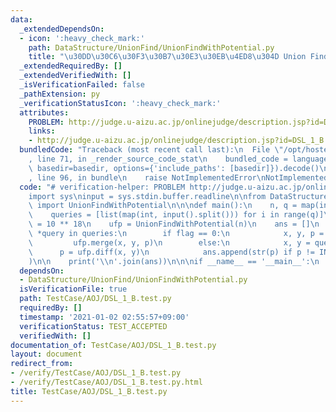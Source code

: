 ```yaml
---
data:
  _extendedDependsOn:
  - icon: ':heavy_check_mark:'
    path: DataStructure/UnionFind/UnionFindWithPotential.py
    title: "\u30DD\u30C6\u30F3\u30B7\u30E3\u30EB\u4ED8\u304D Union Find"
  _extendedRequiredBy: []
  _extendedVerifiedWith: []
  _isVerificationFailed: false
  _pathExtension: py
  _verificationStatusIcon: ':heavy_check_mark:'
  attributes:
    PROBLEM: http://judge.u-aizu.ac.jp/onlinejudge/description.jsp?id=DSL_1_B
    links:
    - http://judge.u-aizu.ac.jp/onlinejudge/description.jsp?id=DSL_1_B
  bundledCode: "Traceback (most recent call last):\n  File \"/opt/hostedtoolcache/Python/3.9.1/x64/lib/python3.9/site-packages/onlinejudge_verify/documentation/build.py\"\
    , line 71, in _render_source_code_stat\n    bundled_code = language.bundle(stat.path,\
    \ basedir=basedir, options={'include_paths': [basedir]}).decode()\n  File \"/opt/hostedtoolcache/Python/3.9.1/x64/lib/python3.9/site-packages/onlinejudge_verify/languages/python.py\"\
    , line 96, in bundle\n    raise NotImplementedError\nNotImplementedError\n"
  code: "# verification-helper: PROBLEM http://judge.u-aizu.ac.jp/onlinejudge/description.jsp?id=DSL_1_B\n\
    import sys\ninput = sys.stdin.buffer.readline\n\nfrom DataStructure.UnionFind.UnionFindWithPotential\
    \ import UnionFindWithPotential\n\n\ndef main():\n    n, q = map(int, input().split())\n\
    \    queries = [list(map(int, input().split())) for i in range(q)]\n\n    INF\
    \ = 10 ** 18\n    ufp = UnionFindWithPotential(n)\n    ans = []\n    for flag,\
    \ *query in queries:\n        if flag == 0:\n            x, y, p = query\n   \
    \         ufp.merge(x, y, p)\n        else:\n            x, y = query\n      \
    \      p = ufp.diff(x, y)\n            ans.append(str(p) if p != INF else \"?\"\
    )\n\n    print('\\n'.join(ans))\n\n\nif __name__ == '__main__':\n    main()\n"
  dependsOn:
  - DataStructure/UnionFind/UnionFindWithPotential.py
  isVerificationFile: true
  path: TestCase/AOJ/DSL_1_B.test.py
  requiredBy: []
  timestamp: '2021-01-02 02:55:57+09:00'
  verificationStatus: TEST_ACCEPTED
  verifiedWith: []
documentation_of: TestCase/AOJ/DSL_1_B.test.py
layout: document
redirect_from:
- /verify/TestCase/AOJ/DSL_1_B.test.py
- /verify/TestCase/AOJ/DSL_1_B.test.py.html
title: TestCase/AOJ/DSL_1_B.test.py
---
```

